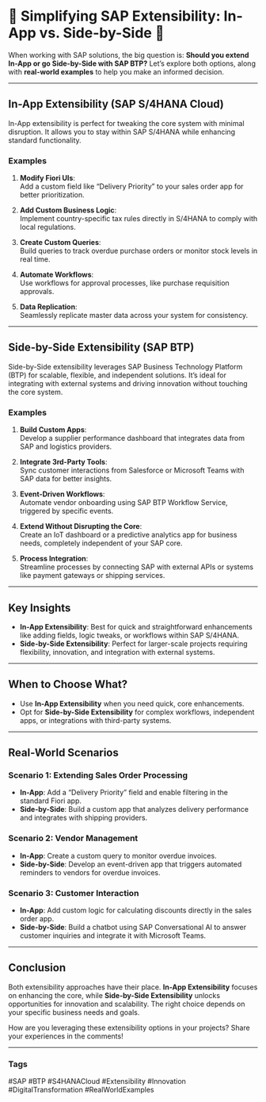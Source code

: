 
# 🚀 Simplifying SAP Extensibility: In-App vs. Side-by-Side 🚀  

When working with SAP solutions, the big question is: **Should you extend In-App or go Side-by-Side with SAP BTP?** Let’s explore both options, along with **real-world examples** to help you make an informed decision.  

---

## **In-App Extensibility** (SAP S/4HANA Cloud)  

In-App extensibility is perfect for tweaking the core system with minimal disruption. It allows you to stay within SAP S/4HANA while enhancing standard functionality.  

### **Examples**  
1. **Modify Fiori UIs**:  
   Add a custom field like “Delivery Priority” to your sales order app for better prioritization.  

2. **Add Custom Business Logic**:  
   Implement country-specific tax rules directly in S/4HANA to comply with local regulations.  

3. **Create Custom Queries**:  
   Build queries to track overdue purchase orders or monitor stock levels in real time.  

4. **Automate Workflows**:  
   Use workflows for approval processes, like purchase requisition approvals.  

5. **Data Replication**:  
   Seamlessly replicate master data across your system for consistency.  

---

## **Side-by-Side Extensibility** (SAP BTP)  

Side-by-Side extensibility leverages SAP Business Technology Platform (BTP) for scalable, flexible, and independent solutions. It’s ideal for integrating with external systems and driving innovation without touching the core system.  

### **Examples**  
1. **Build Custom Apps**:  
   Develop a supplier performance dashboard that integrates data from SAP and logistics providers.  

2. **Integrate 3rd-Party Tools**:  
   Sync customer interactions from Salesforce or Microsoft Teams with SAP data for better insights.  

3. **Event-Driven Workflows**:  
   Automate vendor onboarding using SAP BTP Workflow Service, triggered by specific events.  

4. **Extend Without Disrupting the Core**:  
   Create an IoT dashboard or a predictive analytics app for business needs, completely independent of your SAP core.  

5. **Process Integration**:  
   Streamline processes by connecting SAP with external APIs or systems like payment gateways or shipping services.  

---

## **Key Insights**  

- **In-App Extensibility**: Best for quick and straightforward enhancements like adding fields, logic tweaks, or workflows within SAP S/4HANA.  
- **Side-by-Side Extensibility**: Perfect for larger-scale projects requiring flexibility, innovation, and integration with external systems.  

---

## **When to Choose What?**  

- Use **In-App Extensibility** when you need quick, core enhancements.  
- Opt for **Side-by-Side Extensibility** for complex workflows, independent apps, or integrations with third-party systems.  

---

## **Real-World Scenarios**  

### **Scenario 1: Extending Sales Order Processing**  
- **In-App**: Add a “Delivery Priority” field and enable filtering in the standard Fiori app.  
- **Side-by-Side**: Build a custom app that analyzes delivery performance and integrates with shipping providers.  

### **Scenario 2: Vendor Management**  
- **In-App**: Create a custom query to monitor overdue invoices.  
- **Side-by-Side**: Develop an event-driven app that triggers automated reminders to vendors for overdue invoices.  

### **Scenario 3: Customer Interaction**  
- **In-App**: Add custom logic for calculating discounts directly in the sales order app.  
- **Side-by-Side**: Build a chatbot using SAP Conversational AI to answer customer inquiries and integrate it with Microsoft Teams.  

---

## **Conclusion**  

Both extensibility approaches have their place. **In-App Extensibility** focuses on enhancing the core, while **Side-by-Side Extensibility** unlocks opportunities for innovation and scalability. The right choice depends on your specific business needs and goals.  

How are you leveraging these extensibility options in your projects? Share your experiences in the comments!  

---

### **Tags**  
#SAP #BTP #S4HANACloud #Extensibility #Innovation #DigitalTransformation #RealWorldExamples  
